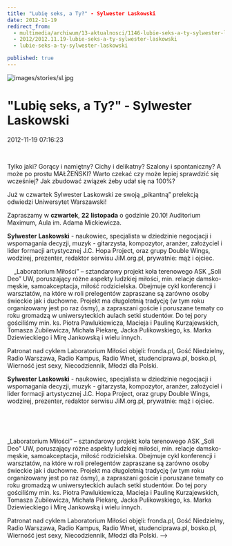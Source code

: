 ```yaml
---
title: "Lubię seks, a Ty?" - Sylwester Laskowski
date: 2012-11-19
redirect_from: 
  - multimedia/archiwum/13-aktualnosci/1146-lubie-seks-a-ty-sylwester-laskowski
  - 2012/2012.11.19-lubie-seks-a-ty-sylwester-laskowski
  - lubie-seks-a-ty-sylwester-laskowski

published: true
---
```



![images/stories/sl.jpg](images/stories/sl.jpg)

# "Lubię seks, a Ty?" - Sylwester Laskowski

<time>2012-11-19 07:16:23</time>


 


Tylko jaki?
Gorący i namiętny? Cichy i delikatny? Szalony i spontaniczny? A może po prostu MAŁŻEŃSKI?
Warto czekać czy może lepiej sprawdzić się wcześniej?
Jak zbudować związek żeby udał się na 100%?

 Już w czwartek Sylwester Laskowski ze swoją „pikantną” prelekcją odwiedzi Uniwersytet Warszawski!

 Zapraszamy w **czwartek**, **22** **listopada** o godzinie 20.10!
 Auditorium Maximum, Aula im. Adama Mickiewicza.

<!--{{intro-break}}-->

 **Sylwester** **Laskowski** - naukowiec, specjalista w dziedzinie negocjacji i wspomagania decyzji, muzyk - gitarzysta, kompozytor, aranżer, założyciel i lider formacji artystycznej J.C. Hopa Project, oraz grupy Double Wings, wodzirej, prezenter, redaktor serwisu JiM.org.pl, prywatnie: mąż i ojciec.

 
 
 „Laboratorium Miłości” – sztandarowy projekt koła terenowego ASK „Soli Deo” UW, poruszający różne aspekty ludzkiej miłości, min. relacje damsko-męskie, samoakceptacja, miłość rodzicielska. Obejmuje cykl konferencji i warsztatów, na które w roli prelegentów zapraszane są zarówno osoby świeckie jak i duchowne. Projekt ma długoletnią tradycję (w tym roku organizowany jest po raz ósmy), a zapraszani goście i poruszane tematy co roku gromadzą w uniwersyteckich aulach setki studentów. Do tej pory gościliśmy min. ks. Piotra Pawlukiewicza, Macieja i Paulinę Kurzajewskich, Tomasza Zubilewicza, Michała Piekarę, Jacka Pulikowskiego, ks. Marka Dziewieckiego i Mirę Jankowską i wielu innych.

 Patronat nad cyklem Laboratorium Miłości objęli: fronda.pl, Gość Niedzielny, Radio Warszawa, Radio Kampus, Radio Wnet, studenciprawa.pl, bosko.pl, Wierność jest sexy, Niecodziennik, Młodzi dla Polski.

<!--CONTENT FROM OLD SERVER (jos before 2013): 
 




Tylko jaki?
Gorący i namiętny? Cichy i delikatny? Szalony i spontaniczny? A może po prostu MAŁŻEŃSKI?
Warto czekać czy może lepiej sprawdzić się wcześniej?
Jak zbudować związek żeby udał się na 100%?

 Już w czwartek Sylwester Laskowski ze swoją „pikantną” prelekcją odwiedzi Uniwersytet Warszawski!

 Zapraszamy w **czwartek**, **22** **listopada** o godzinie 20.10!
 Auditorium Maximum, Aula im. Adama Mickiewicza.


<!--{{intro-break}}-->


 **Sylwester** **Laskowski** - naukowiec, specjalista w dziedzinie negocjacji i wspomagania decyzji, muzyk - gitarzysta, kompozytor, aranżer, założyciel i lider formacji artystycznej J.C. Hopa Project, oraz grupy Double Wings, wodzirej, prezenter, redaktor serwisu JiM.org.pl, prywatnie: mąż i ojciec.

 


 


 „Laboratorium Miłości” – sztandarowy projekt koła terenowego ASK „Soli Deo” UW, poruszający różne aspekty ludzkiej miłości, min. relacje damsko-męskie, samoakceptacja, miłość rodzicielska. Obejmuje cykl konferencji i warsztatów, na które w roli prelegentów zapraszane są zarówno osoby świeckie jak i duchowne. Projekt ma długoletnią tradycję (w tym roku organizowany jest po raz ósmy), a zapraszani goście i poruszane tematy co roku gromadzą w uniwersyteckich aulach setki studentów. Do tej pory gościliśmy min. ks. Piotra Pawlukiewicza, Macieja i Paulinę Kurzajewskich, Tomasza Zubilewicza, Michała Piekarę, Jacka Pulikowskiego, ks. Marka Dziewieckiego i Mirę Jankowską i wielu innych.

 Patronat nad cyklem Laboratorium Miłości objęli: fronda.pl, Gość Niedzielny, Radio Warszawa, Radio Kampus, Radio Wnet, studenciprawa.pl, bosko.pl, Wierność jest sexy, Niecodziennik, Młodzi dla Polski.
-->

<!--{{json:{"created_date":"2012-11-19 07:16:23","publish_down":"0000-00-00 00:00:00","id":"1146"}}}-->